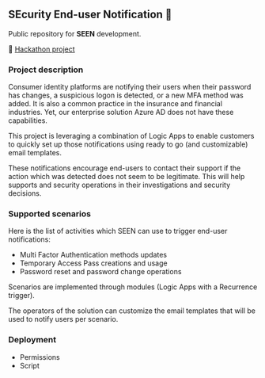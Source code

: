 ## SEcurity End-user Notification 👀

Public repository for **SEEN** development.

🔗 [Hackathon project](https://hackbox.microsoft.com/hackathons/security-hackathon-2023/project/23249)    

### Project description

Consumer identity platforms are notifying their users when their password has changes, a suspicious logon is detected, or a new MFA method was added. It is also a common practice in the insurance and financial industries. Yet, our enterprise solution Azure AD does not have these capabilities.

This project is leveraging a combination of Logic Apps to enable customers to quickly set up those notifications using ready to go (and customizable) email templates. 

These notifications encourage end-users to contact their support if the action which was detected does not seem to be legitimate. This will help supports and security operations in their investigations and security decisions. 

### Supported scenarios

Here is the list of activities which SEEN can use to trigger end-user notifications:
- Multi Factor Authentication methods updates
- Temporary Access Pass creations and usage
- Password reset and password change operations

Scenarios are implemented through modules (Logic Apps with a Recurrence trigger).

The operators of the solution can customize the email templates that will be used to notify users per scenario.

### Deployment

* Permissions
* Script
